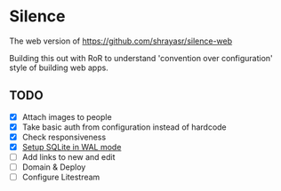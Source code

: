 # Silence

The web version of https://github.com/shrayasr/silence-web

Building this out with RoR to understand 'convention over configuration' style of building web apps.

## TODO 

- [X] Attach images to people
- [X] Take basic auth from configuration instead of hardcode
- [X] Check responsiveness 
- [X] [Setup SQLite in WAL mode](https://stackoverflow.com/a/56286515)
- [ ] Add links to new and edit
- [ ] Domain & Deploy
- [ ] Configure Litestream
